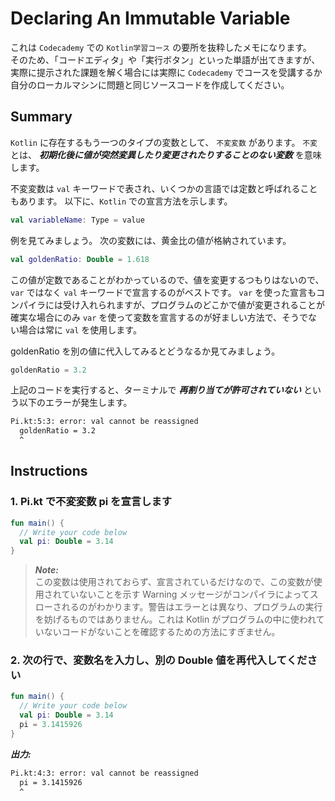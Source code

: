 # Declaring An Immutable Variable

これは `Codecademy` での `Kotlin学習コース` の要所を抜粋したメモになります。</br>
そのため、「コードエディタ」や「実行ボタン」といった単語が出てきますが、実際に提示された課題を解く場合には実際に `Codecademy` でコースを受講するか自分のローカルマシンに問題と同じソースコードを作成してください。

## Summary

`Kotlin` に存在するもう一つのタイプの変数として、 `不変変数` があります。
`不変` とは、 **_初期化後に値が突然変異したり変更されたりすることのない変数_** を意味します。

不変変数は `val` キーワードで表され、いくつかの言語では定数と呼ばれることもあります。
以下に、`Kotlin` での宣言方法を示します。

```kotlin
val variableName: Type = value
```

例を見てみましょう。
次の変数には、黄金比の値が格納されています。

```kotlin
val goldenRatio: Double = 1.618
```

この値が定数であることがわかっているので、値を変更するつもりはないので、`var` ではなく `val` キーワードで宣言するのがベストです。
`var` を使った宣言もコンパイラには受け入れられますが、プログラムのどこかで値が変更されることが確実な場合にのみ `var` を使って変数を宣言するのが好ましい方法で、そうでない場合は常に `val` を使用します。

goldenRatio を別の値に代入してみるとどうなるか見てみましょう。

```kotlin
goldenRatio = 3.2
```

上記のコードを実行すると、ターミナルで **_再割り当てが許可されていない_** という以下のエラーが発生します。

```txt
Pi.kt:5:3: error: val cannot be reassigned
  goldenRatio = 3.2
  ^
```

## Instructions

### 1. Pi.kt で不変変数 pi を宣言します

```kotlin
fun main() {
  // Write your code below
  val pi: Double = 3.14
}
```

> **_Note:_**</br>
> この変数は使用されておらず、宣言されているだけなので、この変数が使用されていないことを示す Warning メッセージがコンパイラによってスローされるのがわかります。警告はエラーとは異なり、プログラムの実行を妨げるものではありません。これは Kotlin がプログラムの中に使われていないコードがないことを確認するための方法にすぎません。

### 2. 次の行で、変数名を入力し、別の Double 値を再代入してください

```kotlin
fun main() {
  // Write your code below
  val pi: Double = 3.14
  pi = 3.1415926
}
```

**_出力:_**

```txt
Pi.kt:4:3: error: val cannot be reassigned
  pi = 3.1415926
  ^
```
